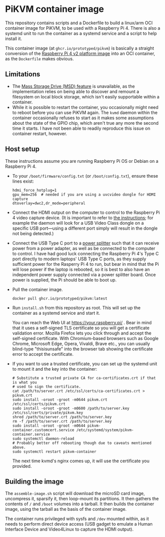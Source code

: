 # PiKVM container image

This repository contains scripts and a Dockerfile to build a linux/arm OCI
container image for PiKVM, to be used with a Raspberry Pi 4. There is also
a systemd unit to run the container as a systemd service and a script to
help install it.

This container image (at `ghcr.io/prototyped/pikvm`) is basically a straight
conversion of the [Raspberry Pi 4 v2 platform image](https://pikvm.org/download/)
into an OCI container, as the `Dockerfile` makes obvious.

## Limitations

- The [Mass Storage Drive (MSD) feature](https://docs.pikvm.org/msd/) is
  unavailable, as the implementation relies on being able to discover and
  remount a filesystem on local block storage, which isn't easily
  supportable within a container.
- While it is possible to restart the container, you occasionally might need to
  reboot before you can use PiKVM again. The `kvmd` daemon within the container
  occasionally refuses to start as it makes some assumptions about the state
  of the GPIO chip, which aren't true any more the second time it starts.
  I have not been able to readily reproduce this issue on container restart,
  however.

## Host setup

These instructions assume you are running Raspberry Pi OS or Debian on a
Raspberry Pi 4.

- To your `/boot/firmware/config.txt` (or `/boot/config.txt`), ensure these
  lines exist:
  ```
  hdmi_force_hotplug=1
  gpu_mem=256  # needed if you are using a uvcvideo dongle for HDMI capture
  dtoverlay=dwc2,dr_mode=peripheral
  ```
- Connect the HDMI output on the computer to control to the Raspberry Pi 4
  video capture device. (It is important to refer to [the instructions](https://github.com/larsks/systemd-usb-gadget/blob/master/remove-gadget.sh);
  for example the daemon will look for a USB Video Class dongle on a specific
  USB port—using a different port simply will result in the dongle not being
  detected.)
- Connect the USB Type C port to a [power splitter](https://github.com/larsks/systemd-usb-gadget/blob/master/remove-gadget.sh)
  such that it can receive power from a power adapter, as well as be connected
  to the computer to control. I have had good luck connecting the Raspberry
  Pi 4's Type C port directly to modern laptops' USB Type C ports, as they
  supply sufficient power for the Rasperry Pi 4 to run, but bear in mind that
  the Pi will lose power if the laptop is rebooted, so it is best to also have
  an independent power supply connected via a power splitter board. Once
  power is supplied, the Pi should be able to boot up.
- Pull the container image.
  ```shell
  docker pull ghcr.io/prototyped/pikvm:latest
  ```
- Run `install.sh` from this repository as root. This will set up the container
  as a systemd service and start it.

  You can reach the Web UI at https://your.raspberry.pi/ . Bear in mind that
  it uses a self-signed TLS certificate so you will get a certificate
  validation error. Mozilla Firefox lets you click through and accept the
  self-signed certificate. With Chromium-based browsers such as Google Chrome,
  Microsoft Edge, Opera, Vivaldi, Brave etc., you can usually blind-type
  "thisisunsafe" into the browser tab showing the certificate error to
  accept the certificate.
- If you want to use a trusted certificate, you can set up the systemd unit
  to mount it and the key into the container:
  ```shell
  # Substitute a trusted private CA for ca-certificates.crt if that is what you
  # used to sign the certificate.
  cat /path/to/server.crt /etc/ssl/certs/ca-certificates.crt > pikvm.crt
  sudo install -oroot -groot -m0644 pikvm.crt /etc/ssl/certs/pikvm.crt
  sudo install -oroot -groot -m0600 /path/to/server.key /etc/ssl/certs/private/pikvm.key
  shred /path/to/server.crt /path/to/server.key
  rm -f /path/to/server.crt /path/to/server.key
  sudo install -oroot -groot -m0644 pikvm-container.customcert.service /etc/systemd/system/pikvm-container.service
  sudo systemctl daemon-reload
  # Probably better off rebooting though due to caveats mentioned above.
  sudo systemctl restart pikvm-container
  ```

  The next time kvmd's nginx comes up, it will use the certificate you provided.

## Building the image

The `assemble-image.sh` script will download the microSD card image, uncompress
it, sparsify it, then loop-mount its partitions. It then gathers the contents of
`/` and `/boot` volumes into a tarball. It then builds the container image,
using the tarball as the basis of the container image.

The container runs privileged with sysfs and `/dev` mounted within, as it needs
to perform direct device access (USB gadget to emulate a Human Interface Device
and Video4Linux to capture the HDMI output).
